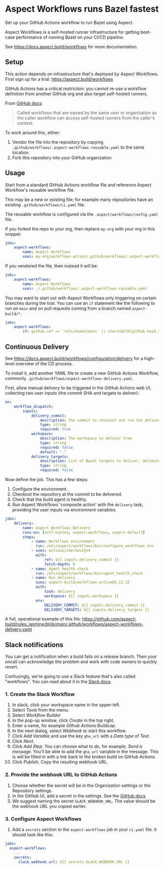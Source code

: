 # Aspect Workflows runs Bazel fastest

Set up your GitHub Actions workflow to run Bazel using Aspect.

Aspect Workflows is a self-hosted runner infrastructure for
getting best-case performance of running Bazel on your CI/CD pipeline.

See https://docs.aspect.build/workflows for more documentation.

## Setup

This action depends on infrastructure that's deployed by Aspect Workflows.
First sign up for a trial: <https://aspect.build/workflows>

GitHub Actions has a critical restriction: you cannot re-use a workflow definition from another
GitHub org and also target self-hosted runners.

From [GitHub docs](https://docs.github.com/en/actions/using-workflows/reusing-workflows#using-self-hosted-runners):

> Called workflows that are owned by the same user or organization as the caller workflow can access
> self-hosted runners from the caller's context.

To work around this, either:

1.  Vendor the file into the repository by copying `.github/workflows/.aspect-workflows-reusable.yaml` to the same location.
2.  Fork this repository into your GitHub organization

## Usage

Start from a standard GitHub Actions workflow file and reference Aspect Workflow's reusable workflow file.

This may be a new or existing file; for example many repositories have an existing `.github/workflows/ci.yaml` file.

The reusable workflow is configured via the `.aspect/workflows/config.yaml` file.

If you forked the repo to your org, then replace `my-org` with your org in this snippet:

```yaml
jobs:
    aspect-workflows:
        name: Aspect Workflows
        uses: my-org/workflows-action/.github/workflows/.aspect-workflows-reusable.yaml@5.12.12
```

If you vendored the file, then instead it will be:

```yaml
jobs:
    aspect-workflows:
        name: Aspect Workflows
        uses: ./.github/workflows/.aspect-workflows-reusable.yaml
```

You may want to start out with Aspect Workflows only triggering on certain branches during the trial.
You can use an `if` statement like the following to run on `main` and on pull requests coming from a branch named `aspect-build/*`.

```yaml
jobs:
    aspect-workflows:
        if: github.ref == 'refs/heads/main' || startsWith(github.head_ref, 'aspect-build/')
```

## Continuous Delivery

See https://docs.aspect.build/workflows/configuration/delivery for a high-level overview of the CD process.

To install it, add another YAML file to create a new GitHub Actions Workflow, commonly
`.github/workflows/aspect-workflows-delivery.yaml`.

First, allow manual delivery to be triggered in the GitHub Actions web UI, collecting two user inputs (the commit SHA and targets to deliver):

```yaml
on:
    workflow_dispatch:
        inputs:
            delivery_commit:
                description: The commit to checkout and run the delivery from. Targets listed in the delivery manifest for this commit will be delivered unless specific targets are listed in `delivery_targets`.
                type: string
                required: true
            workspace:
                description: The workspace to deliver from
                type: string
                required: false
                default: "."
            delivery_targets:
                description: List of Bazel targets to deliver, delimited by spaces. For example, \`//app/a:push_release //app/b:push_release\`. If empty, targets listed in the delivery manifest for the target commit will be delivered.
                type: string
                required: false
```

Now define the job. This has a few steps:

1. Configure the environment.
2. Checkout the repository at the commit to be delivered.
3. Check that the build agent is healthy.
4. Run Aspect Workflows 'composite action' with the `delivery` task, providing the user inputs via environment variables.

```yaml
jobs:
    delivery:
        name: Aspect Workflows Delivery
        runs-on: [self-hosted, aspect-workflows, aspect-default]
        steps:
            - name: Workflows environment
              run: /etc/aspect/workflows/bin/configure_workflows_env
            - uses: actions/checkout@v4
              with:
                  ref: ${{ inputs.delivery_commit }}
                  fetch-depth: 0
            - name: Agent health check
              run: /etc/aspect/workflows/bin/agent_health_check
            - name: Run delivery
              uses: aspect-build/workflows-action@5.12.12
              with:
                  task: delivery
                  workspace: ${{ inputs.workspace }}
              env:
                  DELIVERY_COMMIT: ${{ inputs.delivery_commit }}
                  DELIVERY_TARGETS: ${{ inputs.delivery_targets }}
```

A full, operational example of this file: <https://github.com/aspect-build/rules_jasmine/blob/main/.github/workflows/aspect-workflows-delivery.yaml>

## Slack notifications

You can get a notification when a build fails on a release branch.
Then your oncall can acknowledge the problem and work with code owners to quickly revert.

Confusingly, we're going to use a Slack feature that's also called "workflows".
You can read about it in the [Slack docs](https://slack.com/help/articles/360053571454-Set-up-a-workflow-in-Slack).

### 1. Create the Slack Workflow

1. In slack, click your workspace name in the upper-left.
1. Select _Tools_ from the menu.
1. Select _Workflow Builder_
1. In the pop-up window, click _Create_ in the top right.
1. Enter a name, for example _Github Actions Buildcop_.
1. In the next dialog, select _Webhook_ to start this workflow.
1. Click _Add Variable_ and use the key `gha_url` with a _Data type_ of _Text_.
1. Click _Next_.
1. Click _Add Step_. You can choose what to do, for example, _Send a message_.
   You'll be able to add the `gha_url` variable in the message.
   This is will be filled in with a link back to the broken build on GitHub Actions.
1. Click _Publish_. Copy the resulting webhook URL.

### 2. Provide the webhook URL to GitHub Actions

1. Choose whether the secret will be in the Organization settings or the Repository settings.
1. In the GitHub UI, add a secret in the settings.
   See the [GitHub docs](https://docs.github.com/en/free-pro-team@latest/actions/reference/encrypted-secrets#creating-encrypted-secrets-for-a-repository).
1. We suggest naming the secret `SLACK_WEBHOOK_URL`. The value should be the webhook URL you copied earlier.

### 3. Configure Aspect Workflows

1. Add a `secrets` section to the `aspect-workflows` job in your `ci.yaml` file.
   It should look like this:

```yaml
jobs:
  aspect-workflows:
    ...
    secrets:
      slack_webhook_url: ${{ secrets.SLACK_WEBHOOK_URL }}
```
